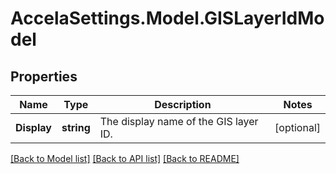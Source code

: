 # AccelaSettings.Model.GISLayerIdModel
## Properties

Name | Type | Description | Notes
------------ | ------------- | ------------- | -------------
**Display** | **string** | The display name of the GIS layer ID. | [optional] 

[[Back to Model list]](../README.md#documentation-for-models) [[Back to API list]](../README.md#documentation-for-api-endpoints) [[Back to README]](../README.md)

